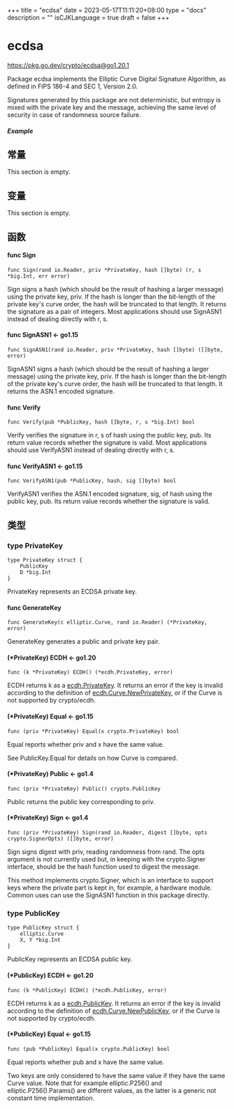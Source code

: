 +++
title = "ecdsa"
date = 2023-05-17T11:11:20+08:00
type = "docs"
description = ""
isCJKLanguage = true
draft = false
+++
# ecdsa

https://pkg.go.dev/crypto/ecdsa@go1.20.1



Package ecdsa implements the Elliptic Curve Digital Signature Algorithm, as defined in FIPS 186-4 and SEC 1, Version 2.0.

Signatures generated by this package are not deterministic, but entropy is mixed with the private key and the message, achieving the same level of security in case of randomness source failure.

##### Example










  
  
  


  





## 常量 

This section is empty.

## 变量

This section is empty.

## 函数

#### func Sign 

```
func Sign(rand io.Reader, priv *PrivateKey, hash []byte) (r, s *big.Int, err error)
```

Sign signs a hash (which should be the result of hashing a larger message) using the private key, priv. If the hash is longer than the bit-length of the private key's curve order, the hash will be truncated to that length. It returns the signature as a pair of integers. Most applications should use SignASN1 instead of dealing directly with r, s.

#### func SignASN1  <- go1.15

```
func SignASN1(rand io.Reader, priv *PrivateKey, hash []byte) ([]byte, error)
```

SignASN1 signs a hash (which should be the result of hashing a larger message) using the private key, priv. If the hash is longer than the bit-length of the private key's curve order, the hash will be truncated to that length. It returns the ASN.1 encoded signature.

#### func Verify 

```
func Verify(pub *PublicKey, hash []byte, r, s *big.Int) bool
```

Verify verifies the signature in r, s of hash using the public key, pub. Its return value records whether the signature is valid. Most applications should use VerifyASN1 instead of dealing directly with r, s.

#### func VerifyASN1  <- go1.15

```
func VerifyASN1(pub *PublicKey, hash, sig []byte) bool
```

VerifyASN1 verifies the ASN.1 encoded signature, sig, of hash using the public key, pub. Its return value records whether the signature is valid.

## 类型

### type PrivateKey 

```
type PrivateKey struct {
	PublicKey
	D *big.Int
}
```

PrivateKey represents an ECDSA private key.

#### func GenerateKey 

```
func GenerateKey(c elliptic.Curve, rand io.Reader) (*PrivateKey, error)
```

GenerateKey generates a public and private key pair.

#### (*PrivateKey) ECDH  <- go1.20

```
func (k *PrivateKey) ECDH() (*ecdh.PrivateKey, error)
```

ECDH returns k as a [ecdh.PrivateKey](https://pkg.go.dev/crypto/ecdh#PrivateKey). It returns an error if the key is invalid according to the definition of [ecdh.Curve.NewPrivateKey](https://pkg.go.dev/crypto/ecdh#Curve.NewPrivateKey), or if the Curve is not supported by crypto/ecdh.

#### (*PrivateKey) Equal  <- go1.15

```
func (priv *PrivateKey) Equal(x crypto.PrivateKey) bool
```

Equal reports whether priv and x have the same value.

See PublicKey.Equal for details on how Curve is compared.

#### (*PrivateKey) Public  <- go1.4

```
func (priv *PrivateKey) Public() crypto.PublicKey
```

Public returns the public key corresponding to priv.

#### (*PrivateKey) Sign  <- go1.4

```
func (priv *PrivateKey) Sign(rand io.Reader, digest []byte, opts crypto.SignerOpts) ([]byte, error)
```

Sign signs digest with priv, reading randomness from rand. The opts argument is not currently used but, in keeping with the crypto.Signer interface, should be the hash function used to digest the message.

This method implements crypto.Signer, which is an interface to support keys where the private part is kept in, for example, a hardware module. Common uses can use the SignASN1 function in this package directly.

### type PublicKey 

```
type PublicKey struct {
	elliptic.Curve
	X, Y *big.Int
}
```

PublicKey represents an ECDSA public key.

#### (*PublicKey) ECDH  <- go1.20

```
func (k *PublicKey) ECDH() (*ecdh.PublicKey, error)
```

ECDH returns k as a [ecdh.PublicKey](https://pkg.go.dev/crypto/ecdh#PublicKey). It returns an error if the key is invalid according to the definition of [ecdh.Curve.NewPublicKey](https://pkg.go.dev/crypto/ecdh#Curve.NewPublicKey), or if the Curve is not supported by crypto/ecdh.

#### (*PublicKey) Equal  <- go1.15

```
func (pub *PublicKey) Equal(x crypto.PublicKey) bool
```

Equal reports whether pub and x have the same value.

Two keys are only considered to have the same value if they have the same Curve value. Note that for example elliptic.P256() and elliptic.P256().Params() are different values, as the latter is a generic not constant time implementation.
